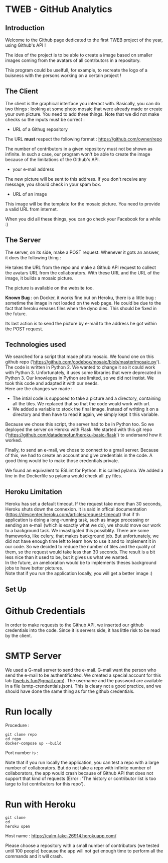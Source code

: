 
# TWEB - GitHub Analytics 

## Introduction 

Welcome to the Github page dedicated to the first TWEB project of the year, using Github's API !

The idea of the project is to be able to create a image based on smaller images coming from the avatars of all contrbutors in a repository.

This program could be uselfull, for example, to recreate the logo of a buisness with the persons working on a certain project !


## The Client

The client is the graphical interface you interact with. Basically, you can do two things : looking at some photo mosaic that were already made or create your own picture. You need to add three things.
Note that we did not make checks so the inputs must be correct : 

- URL of a Githug repository

The URL __must__ respect the following format : https://github.com/owner/repo

<aside class="notice">
The number of contributors in a given repository must not be shown as infinite. In such a case, our program won't be able to create the image because of the limitations of the Github's API.
</aside>

- your e-mail address

The new picture will be sent to this address. If you don't receive any message, you should check in your spam box.

- URL of an image

This image will be the template for the mosaic picture. You need to provide a valid URL from internet.

When you did all these things, you can go check your Facebook for a while :)


## The Server 

The server, on its side, make a POST request. Whenever it gots an answer, it does the following thing :

He takes the URL from the repo and make a Github API request to collect the avatars URL from the collaborators. With these URL and the URL of the image, it builds a mosaic picture. 

The picture is available on the website too. 

__Known Bug__ : on Docker, it works fine but on Heroku, there is a little bug : sometime the image in not loaded on the web page. He could be due to the fact that heroku ereases files when the dyno dies. This should be fixed in the future. 

Its last action is to send the picture by e-mail to the address he got within the POST request. 


## Technologies used 

We searched for a script that made photo mosaic. We found one on this github repo ('https://github.com/codebox/mosaic/blob/master/mosaic.py'). The code is written in Python 2. We wanted to change it so it could work with Python 3. Unfortunately, it uses some libraries that were deprecated in Python 3. Our knowleges in Python are limited, so we did not instist. We took this code and adapted it with our needs. <br>Here are the changes we made : 
  - The intial code is supposed to take a picture and a directory, containing all the tiles. We replaced that so that the code would work with url. 
  - We added a variable to stock the final image. Instead of writting it on a directory and then have to read it again, we simply kept it this variable.

Because we chose this script, the server had to be in Python too. So we deployed the server on Heroku with Flask. We started with this git repo ('https://github.com/datademofun/heroku-basic-flask') to undersand how it worked. 

Finally, to send an e-mail, we chose to connect to a gmail server. Because of this, we had to create an account and give credentials in the code. A good thing would be to make those credentials private. 

We found an equivalent to ESLint for Python. It is called pylama. We added a line in the Dockerfile so pylama would check all .py files. 


## Heroku Limitation 

Heroku has set a default timeout. If the request take more than 30 seconds, Heroku shuts down the connexion. 
It is said in offical documentation (https://devcenter.heroku.com/articles/request-timeout) that if th application is doing a long-running task, such as image processing or sending an e-mail (which is exactly what we do), we should move our work to a background task. We invastigated this possiblity. There are some frameworks, like celery, that makes background job. But unfortunately, we did not have enough time left to learn how to use it and to implement it in our code. So we decided to reduce the number of tiles and the quality of them, so the request would take less than 30 seconds. The result is a bit less nice than it used to be, but it gives us what we wanted. <br>In the future, an amelioration would be to implements theses background jobs to have better pictures. <br>Note that if you run the application locally, you will get a better image :)


## Set Up 

# Github Credentials 

In order to make requests to the Github API, we inserted our github credentials into the code. Since it is servers side, it has little risk to be read by the client.

# SMTP Server

We used a G-mail server to send the e-mail. G-mail want the person who send the e-mail to be authentificated. We created a special account for this lab (tweb.is.fun@gmail.com). The username and the password are available in a file (smtp-crendentials.json). This is cleary not a good practice, and we should have done the same thing as for the github credentials.


# Run locally 

Procedure : 

```
git clone repo
cd repo
docker-compose up --build
```

Port number is : 

Note that if you run locally the application, you can test a repo with a large number of collaborators. But do not take a repo with infinite number of collaborators, the app would crash because of Github API that does not support that kind of requests (Error : 'The history or contributor list is too large to list contributors for this repo').


# Run with Heroku 

```
git clone
cd 
heroku open  
```

Host name : https://calm-lake-26914.herokuapp.com/


Please choose a repository with a small number of contributors (we tested until 100 people) because the app will not get enough time to perform all the commands and it will crash. 
